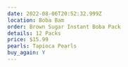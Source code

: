```yaml
---
date: 2022-08-06T20:52:32.999Z
location: Boba Bam
order: Brown Sugar Instant Boba Pack
details: 12 Packs
price: $15.99
pearls: Tapioca Pearls
buy_again: Y
---
```

